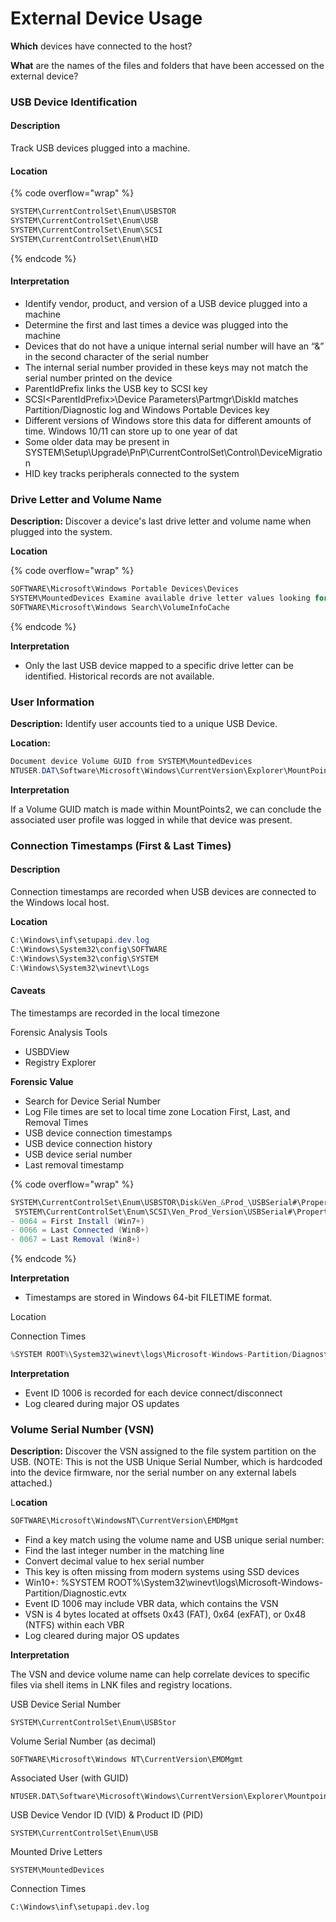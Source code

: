 # External Device Usage

**Which** devices have connected to the host?

**What** are the names of the files and folders that have been accessed on the external device?

### USB Device Identification

#### **Description**

Track USB devices plugged into a machine.&#x20;

#### **Location**

{% code overflow="wrap" %}
```cs
SYSTEM\CurrentControlSet\Enum\USBSTOR
SYSTEM\CurrentControlSet\Enum\USB
SYSTEM\CurrentControlSet\Enum\SCSI
SYSTEM\CurrentControlSet\Enum\HID
```
{% endcode %}

#### **Interpretation**

* Identify vendor, product, and version of a USB device plugged into a machine
* Determine the first and last times a device was plugged into the machine
* Devices that do not have a unique internal serial number will have an “&” in the second character of the serial number
* The internal serial number provided in these keys may not match the serial number printed on the device
* ParentIdPrefix links the USB key to SCSI key
* SCSI\<ParentIdPrefix>\Device Parameters\Partmgr\DiskId matches Partition/Diagnostic log and Windows Portable Devices key
* Different versions of Windows store this data for different amounts of time. Windows 10/11 can store up to one year of dat
* Some older data may be present in SYSTEM\Setup\Upgrade\PnP\CurrentControlSet\Control\DeviceMigration
* HID key tracks peripherals connected to the system

### Drive Letter and Volume Name

**Description:** Discover a device's last drive letter and volume name when plugged into the system.&#x20;

**Location**

{% code overflow="wrap" %}
```cs
SOFTWARE\Microsoft\Windows Portable Devices\Devices
SYSTEM\MountedDevices Examine available drive letter values looking for a serial number match in value data
SOFTWARE\Microsoft\Windows Search\VolumeInfoCache
```
{% endcode %}

**Interpretation**

* Only the last USB device mapped to a specific drive letter can be identified. Historical records are not available.

### User Information

**Description:** Identify user accounts tied to a unique USB Device.&#x20;

**Location:**

```cs
Document device Volume GUID from SYSTEM\MountedDevices
NTUSER.DAT\Software\Microsoft\Windows\CurrentVersion\Explorer\MountPoints2
```

**Interpretation**

If a Volume GUID match is made within MountPoints2, we can conclude the associated user profile was logged in while that device was present.

### Connection Timestamps (First & Last Times)

#### **Description**

Connection timestamps are recorded when USB devices are connected to the Windows local host.&#x20;

**Location**

```cs
C:\Windows\inf\setupapi.dev.log
C:\Windows\System32\config\SOFTWARE
C:\Windows\System32\config\SYSTEM
C:\Windows\System32\winevt\Logs
```

#### Caveats&#x20;

The timestamps are recorded in the local timezone

Forensic Analysis Tools&#x20;

* USBDView&#x20;
* Registry Explorer

**Forensic Value**

* Search for Device Serial Number
* Log File times are set to local time zone Location First, Last, and Removal Times
* USB device connection timestamps
* USB device connection history
* USB device serial number
* Last removal timestamp

{% code overflow="wrap" %}
```cs
SYSTEM\CurrentControlSet\Enum\USBSTOR\Disk&Ven_&Prod_\USBSerial#\Properties\{83da6326-97a6-4088-9453-a19231573b29}\####
 SYSTEM\CurrentControlSet\Enum\SCSI\Ven_Prod_Version\USBSerial#\Properties\{83da6326-97a6-4088-9453-a19231573b29}\####
- 0064 = First Install (Win7+)
- 0066 = Last Connected (Win8+)
- 0067 = Last Removal (Win8+)
```
{% endcode %}

**Interpretation**

* Timestamps are stored in Windows 64-bit FILETIME format.

Location

Connection Times

```cs
%SYSTEM ROOT%\System32\winevt\logs\Microsoft-Windows-Partition/Diagnostic.evtx
```

**Interpretation**

* Event ID 1006 is recorded for each device connect/disconnect
* Log cleared during major OS updates

### Volume Serial Number (VSN)

**Description:** Discover the VSN assigned to the file system partition on the USB. (NOTE: This is not the USB Unique Serial Number, which is hardcoded into the device firmware, nor the serial number on any external labels attached.)&#x20;

L**ocation**

```cs
SOFTWARE\Microsoft\WindowsNT\CurrentVersion\EMDMgmt
```

* Find a key match using the volume name and USB unique serial number:
* Find the last integer number in the matching line
* Convert decimal value to hex serial number
* This key is often missing from modern systems using SSD devices
* Win10+: %SYSTEM ROOT%\System32\winevt\logs\Microsoft-Windows-Partition/Diagnostic.evtx
* Event ID 1006 may include VBR data, which contains the VSN
* VSN is 4 bytes located at offsets 0x43 (FAT), 0x64 (exFAT), or 0x48 (NTFS) within each VBR
* Log cleared during major OS updates&#x20;

**Interpretation**

The VSN and device volume name can help correlate devices to specific files via shell items in LNK files and registry locations.

USB Device Serial Number

```
SYSTEM\CurrentControlSet\Enum\USBStor
```

Volume Serial Number (as decimal)

```
SOFTWARE\Microsoft\Windows NT\CurrentVersion\EMDMgmt
```

Associated User (with GUID)

```
NTUSER.DAT\Software\Microsoft\Windows\CurrentVersion\Explorer\Mountpoints2
```

USB Device Vendor ID (VID) & Product ID (PID)

```
SYSTEM\CurrentControlSet\Enum\USB
```

Mounted Drive Letters

```
SYSTEM\MountedDevices
```

Connection Times

```
C:\Windows\inf\setupapi.dev.log
```

